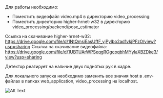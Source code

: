Для работы необходимо:
* Поместить видеофайл video.mp4 в директорию video_processing
* Поместить директорию higher-hrnet-w32 в директорию video_processing/backend/pose_estimator


Ссылка на скачивание higher-hrnet-w32: https://drive.google.com/file/d/1NtQmsiEasUffF_yjPylbo2ad1vkjPFzO/view?usp=sharing
Ссылка на скачивание видеофайла: https://drive.google.com/file/d/1UBTUArWPSeqgROgcoqbhMYylaXBZDke3/view?usp=sharing


Детектор реагирует на наличие двух поднятых рук в кадре.


Для локального запуска необходимо заменить все значия host в .env-файлах в папках web_application, video_processing на localhost.


![Alt Text](/demo.gif)

